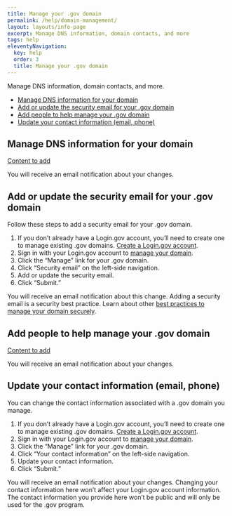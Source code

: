 ```yaml
---
title: Manage your .gov domain
permalink: /help/domain-management/
layout: layouts/info-page
excerpt: Manage DNS information, domain contacts, and more
tags: help
eleventyNavigation:
  key: help
  order: 3
  title: Manage your .gov domain
---
```


Manage DNS information, domain contacts, and more.
 
- [Manage DNS information for your domain](#manage-dns-information-for-your-domain)
- [Add or update the security email for your .gov domain](#add-or-update-the-security-email-for-your-.gov-domain)
- [Add people to help manage your .gov domain](#add-people-to-help-manage-your-.gov-domain)
- [Update your contact information (email, phone)](#update-your-contact-information-(email%2C-phone))

## Manage DNS information for your domain

[Content to add](#)

You will receive an email notification about your changes. 

## Add or update the security email for your .gov domain

Follow these steps to add a security email for your .gov domain.

1. If you don’t already have a Login.gov account, you’ll need to create one to manage existing .gov domains. <a href="https://login.gov/help/get-started/create-your-account/" class="usa-link usa-link--external">Create a Login.gov account</a>. 
2. Sign in with your Login.gov account to <a href="#">manage your domain</a>.  
3. Click the “Manage” link for your .gov domain.
4. Click “Security email” on the left-side navigation.
5. Add or update the security email.
6. Click “Submit.”

You will receive an email notification about this change. Adding a security email is a security best practice. Learn about other [best practices to manage your domain securely]({{'../../domains/security/'}}).

## Add people to help manage your .gov domain
[Content to add](#)

You will receive an email notification about your changes. 

## Update your contact information (email, phone)

You can change the contact information associated with a .gov domain you manage.

1. If you don’t already have a Login.gov account, you’ll need to create one to manage existing .gov domains. <a href="https://login.gov/help/get-started/create-your-account/" class="usa-link usa-link--external">Create a Login.gov account</a>.
2. Sign in with your Login.gov account to <a href="#">manage your domain</a>.  
3. Click the “Manage” link for your .gov domain.
4. Click “Your contact information” on the left-side navigation.
5. Update your contact information.
6. Click “Submit.”

You will receive an email notification about your changes. Changing your contact information here won’t affect your Login.gov account information. The contact information you provide here won’t be public and will only be used for the .gov program.

